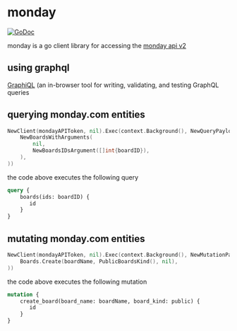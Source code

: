# monday 
[![GoDoc](https://godoc.org/github.com/di-wu/monday?status.svg)](https://godoc.org/github.com/di-wu/monday)

monday is a go client library for accessing the [monday api v2](https://monday.com/developers/v2)

## using graphql
[GraphiQL](https://monday.com/developers/v2/try-it-yourself) (an in-browser tool for writing, validating, and testing GraphQL queries

## querying monday.com entities
```go
NewClient(mondayAPIToken, nil).Exec(context.Background(), NewQueryPayload(
    NewBoardsWithArguments(
        nil,
        NewBoardsIDsArgument([]int{boardID}),
    ),
))
```
the code above executes the following query
```graphql
query {
    boards(ids: boardID) {
       id
    }
}
```
## mutating monday.com entities
```go
NewClient(mondayAPIToken, nil).Exec(context.Background(), NewMutationPayload(
    Boards.Create(boardName, PublicBoardsKind(), nil),
))
```
the code above executes the following mutation
```graphql
mutation {
    create_board(board_name: boardName, board_kind: public) {
       id
    }
}
```